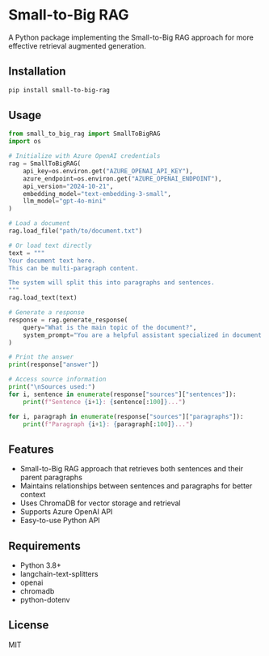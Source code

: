 # Small-to-Big RAG

A Python package implementing the Small-to-Big RAG approach for more effective retrieval augmented generation.

## Installation

```bash
pip install small-to-big-rag
```

## Usage

```python
from small_to_big_rag import SmallToBigRAG
import os

# Initialize with Azure OpenAI credentials
rag = SmallToBigRAG(
    api_key=os.environ.get("AZURE_OPENAI_API_KEY"),
    azure_endpoint=os.environ.get("AZURE_OPENAI_ENDPOINT"),
    api_version="2024-10-21",
    embedding_model="text-embedding-3-small",
    llm_model="gpt-4o-mini"
)

# Load a document
rag.load_file("path/to/document.txt")

# Or load text directly
text = """
Your document text here.
This can be multi-paragraph content.

The system will split this into paragraphs and sentences.
"""
rag.load_text(text)

# Generate a response
response = rag.generate_response(
    query="What is the main topic of the document?",
    system_prompt="You are a helpful assistant specialized in document analysis."
)

# Print the answer
print(response["answer"])

# Access source information
print("\nSources used:")
for i, sentence in enumerate(response["sources"]["sentences"]):
    print(f"Sentence {i+1}: {sentence[:100]}...")

for i, paragraph in enumerate(response["sources"]["paragraphs"]):
    print(f"Paragraph {i+1}: {paragraph[:100]}...")
```

## Features

- Small-to-Big RAG approach that retrieves both sentences and their parent paragraphs
- Maintains relationships between sentences and paragraphs for better context
- Uses ChromaDB for vector storage and retrieval
- Supports Azure OpenAI API
- Easy-to-use Python API

## Requirements

- Python 3.8+
- langchain-text-splitters
- openai
- chromadb
- python-dotenv

## License

MIT